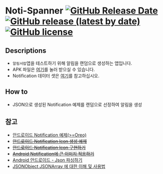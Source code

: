 
# Noti-Spanner [![GitHub Release Date](https://img.shields.io/github/release-date/noti-dropper/noti-spanner)](https://github.com/noti-dropper/noti-spanner/releases) [![GitHub release (latest by date)](https://img.shields.io/github/v/release/noti-dropper/noti-spanner)](https://github.com/noti-dropper/noti-spanner/releases) [![GitHub license](https://img.shields.io/github/license/noti-dropper/noti-spanner)](https://github.com/noti-dropper/noti-spanner/blob/master/LICENSE) 


## Descriptions
 - `알림서랍`앱을 테스트하기 위해 알림을 랜덤으로 생성하는 앱입니다.
 - APK 파일은 [여기](https://github.com/noti-dropper/noti-spanner/releases)를 눌러 받으실 수 있습니다.
 - Notification 데이터 셋은 [여기](https://github.com/noti-dropper/noti-spanner/blob/master/app/src/main/assets/samples.json)를 참고하십시오.

## How to
- JSON으로 생성된 Notification 예제를 랜덤으로 선정하여 알림을 생성

## 참고
- [안드로이드 Notification 예제(>=Oreo)](https://webnautes.tistory.com/665)
- [~~안드로이드 Notification Icon 생성 예제~~]( http://zeany.net/37 )
- [~~안드로이드 Notification Icon 구현하기~~](https://developer88.tistory.com/60)
- [~~Android Notification에 큰 이미지 적용하기~~](https://fimtrus.tistory.com/entry/Android-Notification%EC%97%90-%ED%81%B0-%EC%9D%B4%EB%AF%B8%EC%A7%80-%EC%A0%81%EC%9A%A9%ED%95%98%EA%B8%B0)
- [ Android 안드로이드 - Json 파싱하기 ]( https://dpdpwl.tistory.com/23  )
- [JSONObject JSONArray 에 대한 이해 및 사용법]( https://aljjabaegi.tistory.com/40 )
